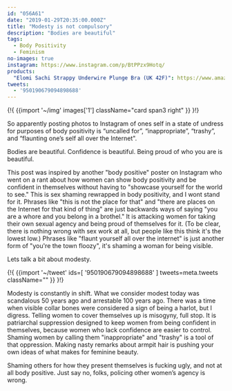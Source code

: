 ```yaml
---
id: "056A61"
date: "2019-01-29T20:35:00.000Z"
title: "Modesty is not compulsory"
description: "Bodies are beautiful"
tags:
  - Body Positivity
  - Feminism
no-images: true
instagram: https://www.instagram.com/p/BtPPzx9Hotq/
products:
  "Elomi Sachi Strappy Underwire Plunge Bra (UK 42F)": https://www.amazon.com/exec/obidos/ASIN/B0719JSYJD/curvyandtrans-20
tweets:
  - '950190679094898688'
---
```


{!{
  {{import '~/img' images['1']
    className="card span3 right"
  }}
}!}

So apparently posting photos to Instagram of ones self in a state of undress for purposes of body positivity is “uncalled for”, “inappropriate”, “trashy”, and “flaunting one’s self all over the Internet".

Bodies are beautiful. Confidence is beautiful. Being proud of who you are is beautiful.

This post was inspired by another "body positive" poster on Instagram who went on a rant about how women can show body positivity and be confident in themselves without having to "showcase yourself for the world to see." This is sex shaming rewrapped in body positivity, and I wont stand for it. Phrases like "this is not the place for that" and "there are places on the Internet for that kind of thing" are just backwards ways of saying "you are a whore and you belong in a brothel." It is attacking women for taking their own sexual agency and being proud of themselves for it. (To be clear, there is nothing wrong with sex work at all, but people like this think it's the lowest low.) Phrases like "flaunt yourself all over the internet" is just another form of "you're the town floozy", it's shaming a woman for being visible.

Lets talk a bit about modesty.

{!{ {{import '~/tweet' ids=[
  '950190679094898688'
] tweets=meta.tweets className="" }} }!}

Modesty is constantly in shift. What we consider modest today was scandalous 50 years ago and arrestable 100 years ago. There was a time when visible collar bones were considered a sign of being a harlot, but I digress. Telling women to cover themselves up is misogyny, full stop. It is patriarchal suppression designed to keep women from being confident in themselves, because women who lack confidence are easier to control. Shaming women by calling them "inappropriate" and "trashy" is a tool of that oppression. Making nasty remarks about armpit hair is pushing your own ideas of what makes for feminine beauty.

Shaming others for how they present themselves is fucking ugly, and not at all body positive. Just say no, folks, policing other women’s agency is wrong.
